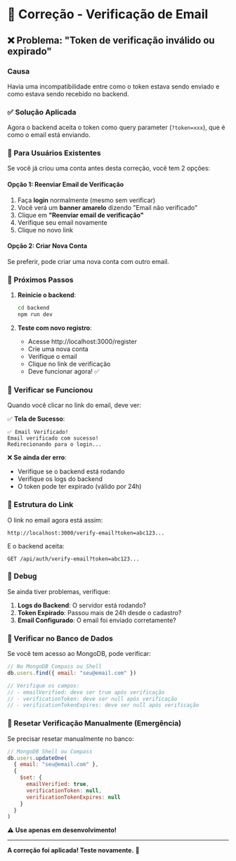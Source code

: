 # 🔧 Correção - Verificação de Email

## ❌ Problema: "Token de verificação inválido ou expirado"

### Causa
Havia uma incompatibilidade entre como o token estava sendo enviado e como estava sendo recebido no backend.

### ✅ Solução Aplicada

Agora o backend aceita o token como query parameter (`?token=xxx`), que é como o email está enviando.

### 🔄 Para Usuários Existentes

Se você já criou uma conta antes desta correção, você tem 2 opções:

#### Opção 1: Reenviar Email de Verificação

1. Faça **login** normalmente (mesmo sem verificar)
2. Você verá um **banner amarelo** dizendo "Email não verificado"
3. Clique em **"Reenviar email de verificação"**
4. Verifique seu email novamente
5. Clique no novo link

#### Opção 2: Criar Nova Conta

Se preferir, pode criar uma nova conta com outro email.

### 🚀 Próximos Passos

1. **Reinicie o backend**:
   ```bash
   cd backend
   npm run dev
   ```

2. **Teste com novo registro**:
   - Acesse http://localhost:3000/register
   - Crie uma nova conta
   - Verifique o email
   - Clique no link de verificação
   - Deve funcionar agora! ✅

### 🧪 Verificar se Funcionou

Quando você clicar no link do email, deve ver:

✅ **Tela de Sucesso**:
```
✅ Email Verificado!
Email verificado com sucesso!
Redirecionando para o login...
```

❌ **Se ainda der erro**:
- Verifique se o backend está rodando
- Verifique os logs do backend
- O token pode ter expirado (válido por 24h)

### 📧 Estrutura do Link

O link no email agora está assim:
```
http://localhost:3000/verify-email?token=abc123...
```

E o backend aceita:
```
GET /api/auth/verify-email?token=abc123...
```

### 🐛 Debug

Se ainda tiver problemas, verifique:

1. **Logs do Backend**: O servidor está rodando?
2. **Token Expirado**: Passou mais de 24h desde o cadastro?
3. **Email Configurado**: O email foi enviado corretamente?

### 💾 Verificar no Banco de Dados

Se você tem acesso ao MongoDB, pode verificar:

```javascript
// No MongoDB Compass ou Shell
db.users.find({ email: "seu@email.com" })

// Verifique os campos:
// - emailVerified: deve ser true após verificação
// - verificationToken: deve ser null após verificação
// - verificationTokenExpires: deve ser null após verificação
```

### 🔄 Resetar Verificação Manualmente (Emergência)

Se precisar resetar manualmente no banco:

```javascript
// MongoDB Shell ou Compass
db.users.updateOne(
  { email: "seu@email.com" },
  { 
    $set: { 
      emailVerified: true,
      verificationToken: null,
      verificationTokenExpires: null
    }
  }
)
```

⚠️ **Use apenas em desenvolvimento!**

---

**A correção foi aplicada! Teste novamente.** 🎉

